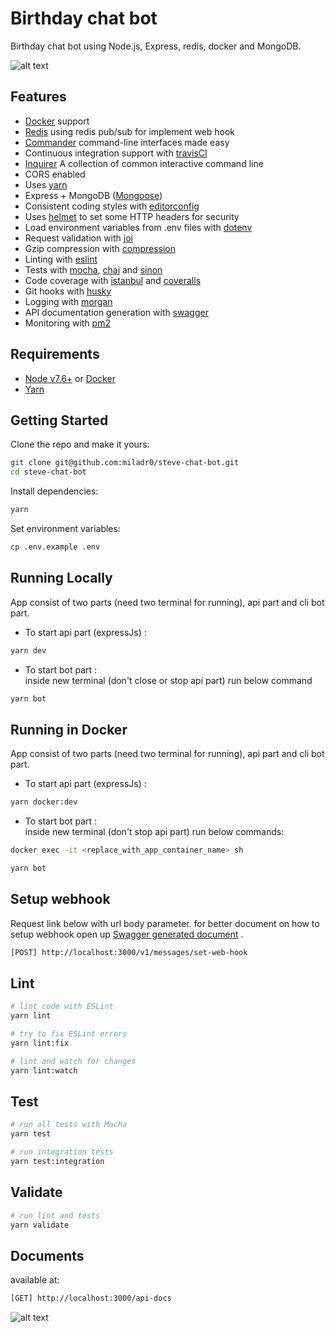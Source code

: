 # Birthday chat bot


Birthday chat bot using Node.js, Express, redis, docker and MongoDB.

![alt text](https://i.imgur.com/zm3v6Bh.png)
## Features

 - [Docker](https://www.docker.com/) support
 - [Redis](https://redis.io/) using redis pub/sub for implement web hook
 - [Commander](https://github.com/tj/commander.js) command-line interfaces made easy
 - Continuous integration support with [travisCI](https://travis-ci.org)
 - [Inquirer](https://github.com/SBoudrias/Inquirer.js) A collection of common interactive command line
 - CORS enabled
 - Uses [yarn](https://yarnpkg.com)
 - Express + MongoDB ([Mongoose](http://mongoosejs.com/))
 - Consistent coding styles with [editorconfig](http://editorconfig.org)
 - Uses [helmet](https://github.com/helmetjs/helmet) to set some HTTP headers for security
 - Load environment variables from .env files with [dotenv](https://github.com/rolodato/dotenv-safe)
 - Request validation with [joi](https://github.com/hapijs/joi)
 - Gzip compression with [compression](https://github.com/expressjs/compression)
 - Linting with [eslint](http://eslint.org)
 - Tests with [mocha](https://mochajs.org), [chai](http://chaijs.com) and [sinon](http://sinonjs.org)
 - Code coverage with [istanbul](https://istanbul.js.org) and [coveralls](https://coveralls.io)
 - Git hooks with [husky](https://github.com/typicode/husky) 
 - Logging with [morgan](https://github.com/expressjs/morgan)
 - API documentation generation with [swagger](https://swagger.io)
 - Monitoring with [pm2](https://github.com/Unitech/pm2)

## Requirements

 - [Node v7.6+](https://nodejs.org/en/download/current/) or [Docker](https://www.docker.com/)
 - [Yarn](https://yarnpkg.com/en/docs/install)

## Getting Started

Clone the repo and make it yours:

```bash
git clone git@github.com:miladr0/steve-chat-bot.git
cd steve-chat-bot

```

Install dependencies:

```bash
yarn
```

Set environment variables:

```bash
cp .env.example .env
```

## Running Locally
App consist of two parts (need two terminal for running), api part and cli bot part.
- To start api part (expressJs) :
```bash
yarn dev
```

- To start bot part :<br>
inside new terminal (don't close or stop api part) run below command
```bash
yarn bot
```
## Running in Docker

App consist of two parts (need two terminal for running), api part and cli bot part.
- To start api part (expressJs) :
```bash
yarn docker:dev
```

- To start bot part :<br>
inside new terminal (don't stop api part) run below commands:
```bash
docker exec -it <replace_with_app_container_name> sh  
```
```bash
yarn bot 
```
## Setup webhook
Request link below with url body parameter. for better document on how to setup webhook open up [Swagger generated document](#Documents) .
 ```bash
[POST] http://localhost:3000/v1/messages/set-web-hook
 ```
## Lint

```bash
# lint code with ESLint
yarn lint

# try to fix ESLint errors
yarn lint:fix

# lint and watch for changes
yarn lint:watch
```

## Test

```bash
# run all tests with Mocha
yarn test

# run integration tests
yarn test:integration
```

## Validate

```bash
# run lint and tests
yarn validate
```

## Documents
available at:
 ```bash
[GET] http://localhost:3000/api-docs
 ```
![alt text](https://i.imgur.com/55hCyKE.png) 
